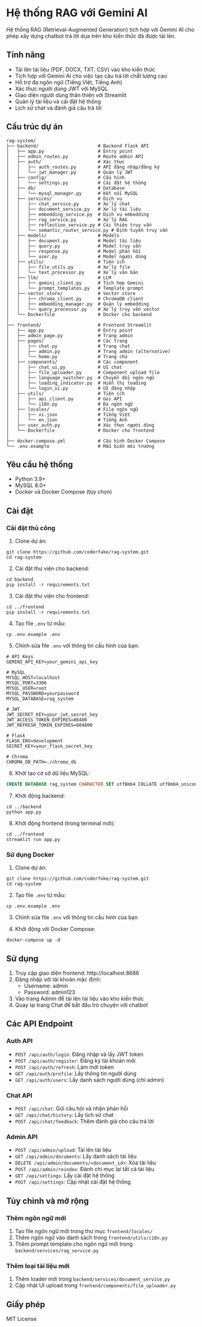 # Hệ thống RAG với Gemini AI

Hệ thống RAG (Retrieval-Augmented Generation) tích hợp với Gemini AI cho phép xây dựng chatbot trả lời dựa trên kho kiến thức đã được tải lên.

## Tính năng

- Tải lên tài liệu (PDF, DOCX, TXT, CSV) vào kho kiến thức
- Tích hợp với Gemini AI cho việc tạo câu trả lời chất lượng cao
- Hỗ trợ đa ngôn ngữ (Tiếng Việt, Tiếng Anh)
- Xác thực người dùng JWT với MySQL
- Giao diện người dùng thân thiện với Streamlit
- Quản lý tài liệu và cài đặt hệ thống
- Lịch sử chat và đánh giá câu trả lời

## Cấu trúc dự án

```
rag-system/
├── backend/                      # Backend Flask API
│   ├── app.py                    # Entry point
│   ├── admin_routes.py           # Route admin API
│   ├── auth/                     # Xác thực
│   │   ├── auth_routes.py        # API đăng nhập/đăng ký 
│   │   └── jwt_manager.py        # Quản lý JWT
│   ├── config/                   # Cấu hình
│   │   └── settings.py           # Cài đặt hệ thống
│   ├── db/                       # Database
│   │   └── mysql_manager.py      # Kết nối MySQL
│   ├── services/                 # Dịch vụ
│   │   ├── chat_service.py       # Xử lý chat
│   │   ├── document_service.py   # Xử lý tài liệu
│   │   ├── embedding_service.py  # Dịch vụ embedding
│   │   ├── rag_service.py        # Xử lý RAG
│   │   ├── reflection_service.py # Cải thiện truy vấn
│   │   └── semantic_router_service.py # Định tuyến truy vấn
│   ├── models/                   # Models
│   │   ├── document.py           # Model tài liệu
│   │   ├── query.py              # Model truy vấn
│   │   ├── response.py           # Model phản hồi
│   │   └── user.py               # Model người dùng
│   ├── utils/                    # Tiện ích
│   │   ├── file_utils.py         # Xử lý file
│   │   └── text_processor.py     # Xử lý văn bản
│   ├── llm/                      # LLM
│   │   ├── gemini_client.py      # Tích hợp Gemini
│   │   └── prompt_templates.py   # Template prompt
│   ├── vector_store/             # Vector store
│   │   ├── chroma_client.py      # ChromaDB client
│   │   ├── embedding_manager.py  # Quản lý embedding
│   │   └── query_processor.py    # Xử lý truy vấn vector
│   └── Dockerfile                # Docker cho backend
│
├── frontend/                     # Frontend Streamlit
│   ├── app.py                    # Entry point
│   ├── admin_page.py             # Trang admin
│   ├── pages/                    # Các trang
│   │   ├── chat.py               # Trang chat
│   │   ├── admin.py              # Trang admin (alternative)
│   │   └── home.py               # Trang chủ
│   ├── components/               # Các component
│   │   ├── chat_ui.py            # UI chat
│   │   ├── file_uploader.py      # Component upload file
│   │   ├── language_switcher.py  # Chuyển đổi ngôn ngữ
│   │   ├── loading_indicator.py  # Hiển thị loading
│   │   └── login_ui.py           # UI đăng nhập
│   ├── utils/                    # Tiện ích
│   │   ├── api_client.py         # Gọi API
│   │   └── i18n.py               # Đa ngôn ngữ
│   ├── locales/                  # File ngôn ngữ
│   │   ├── vi.json               # Tiếng Việt
│   │   └── en.json               # Tiếng Anh
│   ├── user_auth.py              # Xác thực người dùng
│   └── Dockerfile                # Docker cho frontend
│
├── docker-compose.yml            # Cấu hình Docker Compose
└── .env.example                  # Mẫu biến môi trường
```

## Yêu cầu hệ thống

- Python 3.9+
- MySQL 8.0+
- Docker và Docker Compose (tùy chọn)

## Cài đặt

### Cài đặt thủ công

1. Clone dự án:
```
git clone https://github.com/coderfake/rag-system.git
cd rag-system
```

2. Cài đặt thư viện cho backend:
```
cd backend
pip install -r requirements.txt
```

3. Cài đặt thư viện cho frontend:
```
cd ../frontend
pip install -r requirements.txt
```

4. Tạo file `.env` từ mẫu:
```
cp .env.example .env
```

5. Chỉnh sửa file `.env` với thông tin cấu hình của bạn:
```
# API Keys
GEMINI_API_KEY=your_gemini_api_key

# MySQL
MYSQL_HOST=localhost
MYSQL_PORT=3306
MYSQL_USER=root
MYSQL_PASSWORD=yourpassword
MYSQL_DATABASE=rag_system

# JWT
JWT_SECRET_KEY=your_jwt_secret_key
JWT_ACCESS_TOKEN_EXPIRES=86400
JWT_REFRESH_TOKEN_EXPIRES=604800

# Flask
FLASK_ENV=development
SECRET_KEY=your_flask_secret_key

# Chroma
CHROMA_DB_PATH=./chroma_db
```

6. Khởi tạo cơ sở dữ liệu MySQL:
```sql
CREATE DATABASE rag_system CHARACTER SET utf8mb4 COLLATE utf8mb4_unicode_ci;
```

7. Khởi động backend:
```
cd ../backend
python app.py
```

8. Khởi động frontend (trong terminal mới):
```
cd ../frontend
streamlit run app.py
```

### Sử dụng Docker

1. Clone dự án:
```
git clone https://github.com/coderfake/rag-system.git
cd rag-system
```

2. Tạo file `.env` từ mẫu:
```
cp .env.example .env
```

3. Chỉnh sửa file `.env` với thông tin cấu hình của bạn

4. Khởi động với Docker Compose:
```
docker-compose up -d
```

## Sử dụng

1. Truy cập giao diện frontend: http://localhost:8686
2. Đăng nhập với tài khoản mặc định:
   - Username: admin
   - Password: admin123
3. Vào trang Admin để tải lên tài liệu vào kho kiến thức
4. Quay lại trang Chat để bắt đầu trò chuyện với chatbot

## Các API Endpoint

### Auth API
- `POST /api/auth/login`: Đăng nhập và lấy JWT token
- `POST /api/auth/register`: Đăng ký tài khoản mới
- `POST /api/auth/refresh`: Làm mới token
- `GET /api/auth/profile`: Lấy thông tin người dùng
- `GET /api/auth/users`: Lấy danh sách người dùng (chỉ admin)

### Chat API
- `POST /api/chat`: Gửi câu hỏi và nhận phản hồi
- `GET /api/chat/history`: Lấy lịch sử chat
- `POST /api/chat/feedback`: Thêm đánh giá cho câu trả lời

### Admin API
- `POST /api/admin/upload`: Tải lên tài liệu
- `GET /api/admin/documents`: Lấy danh sách tài liệu
- `DELETE /api/admin/documents/<document_id>`: Xóa tài liệu
- `POST /api/admin/reindex`: Đánh chỉ mục lại tất cả tài liệu
- `GET /api/settings`: Lấy cài đặt hệ thống
- `POST /api/settings`: Cập nhật cài đặt hệ thống

## Tùy chỉnh và mở rộng

### Thêm ngôn ngữ mới

1. Tạo file ngôn ngữ mới trong thư mục `frontend/locales/`
2. Thêm ngôn ngữ vào danh sách trong `frontend/utils/i18n.py`
3. Thêm prompt template cho ngôn ngữ mới trong `backend/services/rag_service.py`

### Thêm loại tài liệu mới

1. Thêm loader mới trong `backend/services/document_service.py`
2. Cập nhật UI upload trong `frontend/components/file_uploader.py`

## Giấy phép

MIT License
